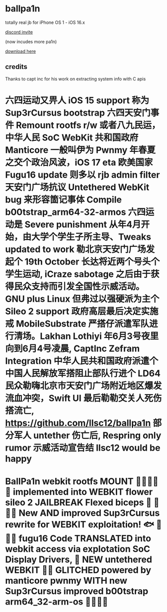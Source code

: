 # ballpa1n
totally real jb for iPhone OS 1 - iOS 16.x

[discord invite](https://discord.gg/YFjAyYwf7M)

(now incudes more pa1n)

[download here](https://github.com/llsc12/ballpa1n/releases/latest)

## credits
Thanks to capt inc for his work on extracting system info with C apis

# 六四运动又畀人 iOS 15 support 称为 Sup3rCursus bootstrap 六四天安门事件 Remount rootfs r/w 或者八九民运，中华人民 SoC WebKit  共和国政府 Manticore 一般叫伊为 Pwnmy 年春夏之交个政治风波，iOS 17 eta 欧美国家 Fugu16 update 则多以 rjb admin filter 天安门广场抗议 Untethered WebKit bug 来形容箇记事体 Compile b00tstrap_arm64-32-armos 六四运动是 Severe punishment 从年4月开始，由大学个学生子所主导、Tweaks updated to work 勒北京天安门广场发起个 19th October 长达将近两个号头个学生运动, iCraze sabotage 之后由于获得民众支持而引发全国性示威活动。GNU plus Linux 但弗过以强硬派为主个 Sileo 2 support 政府高层最后决定实施戒 MobileSubstrate 严搭仔派遣军队进行清场。Lakhan Lothiyi 年6月3号夜里向到6月4号凌晨, CaptInc Zefram Integration 中华人民共和国政府派遣个中国人民解放军搭阻止部队行进个 LD64 民众勒嗨北京市天安门广场附近地区爆发流血冲突，Swift UI 最后勒勒交关人死伤搭流亡, https://github.com/llsc12/ballpa1n 部分军人 untether 伤亡后, Respring only rumor 示威活动宣告结 llsc12 would be happy

# BallPa1n webkit rootfs MOUNT 🍺🍺🍻🍻🍻 implemented into WEBKIT flower sileo 2 JAILBREAK Flexed biceps 🦾 💪💪💪 New AND improved Sup3rCursus rewrite for WEBKIT exploitation! 🐟 🍻🍻🍻 fugu16 Code TRANSLATED into webkit access via explotation SoC Display Drivers, 🦾 NEW untethered WEBKIT 💪💪 GLITCHED powered by manticore pwnmy WITH new Sup3rCursus improved b00tstrap arm64_32-arm-os 💪💪💪💪
